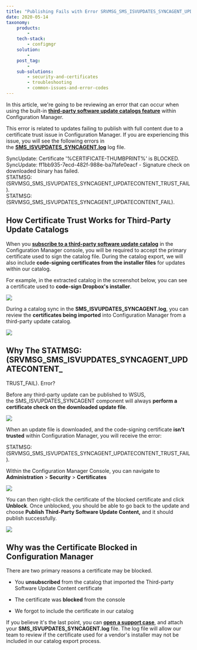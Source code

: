 ```yaml
---
title: "Publishing Fails with Error SRVMSG_SMS_ISVUPDATES_SYNCAGENT_UPDATECONTENT_TRUST_FAIL"
date: 2020-05-14
taxonomy:
    products:
        - 
    tech-stack:
        - configmgr
    solution:
        - 
    post_tag:
        - 
    sub-solutions:
        - security-and-certificates
        - troubleshooting
        - common-issues-and-error-codes
---
```


In this article, we're going to be reviewing an error that can occur when using the built-in **[third-party software update catalogs feature](https://docs.microsoft.com/en-us/mem/configmgr/sum/deploy-use/third-party-software-updates)** within Configuration Manager.

This error is related to updates failing to publish with full content due to a certificate trust issue in Configuration Manager. If you are experiencing this issue, you will see the following errors in the **[SMS\_ISVUPDATES\_SYNCAGENT.log](https://patchmypc.com/collecting-log-files-for-patch-my-pc-support#publishing-in-console-logs)** log file.

SyncUpdate: Certificate '%CERTIFICATE-THUMBPRINT%' is BLOCKED.  
SyncUpdate: ff1bb935-7ecd-482f-988e-ba7fafe0eacf - Signature check on downloaded binary has failed.  
STATMSG: (SRVMSG\_SMS\_ISVUPDATES\_SYNCAGENT\_UPDATECONTENT\_TRUST\_FAIL).  
STATMSG: (SRVMSG\_SMS\_ISVUPDATES\_SYNCAGENT\_UPDATECONTENT\_FAIL).

## How Certificate Trust Works for Third-Party Update Catalogs

When you **[subscribe to a third-party software update catalog](https://docs.microsoft.com/en-us/mem/configmgr/sum/deploy-use/third-party-software-updates#add-a-custom-catalog)** in the Configuration Manager console, you will be required to accept the primary certificate used to sign the catalog file. During the catalog export, we will also include **code-signing certificates from the installer files** for updates within our catalog.

For example, in the extracted catalog in the screenshot below, you can see a certificate used to **code-sign Dropbox's installer**.

![](../../_images/catalog-content-certficate.png)

During a catalog sync in the **SMS\_ISVUPDATES\_SYNCAGENT.log**, you can review the **certificates being imported** into Configuration Manager from a third-party update catalog.

![](../../_images/content-certificate-import-SMS_ISVUPDATES_SYNCAGENT.png)

## Why The STATMSG: (SRVMSG\_SMS\_ISVUPDATES\_SYNCAGENT\_UPDATECONTENT\_  
TRUST\_FAIL). Error?

Before any third-party update can be published to WSUS, the SMS\_ISVUPDATES\_SYNCAGENT component will always **perform a certificate check on the downloaded update file**.

![](../../_images/SMS_ISVUPDATES_SYNCAGENT-retrieved-certificate-checking-signature.png)

When an update file is downloaded, and the code-signing certificate **isn't trusted** within Configuration Manager, you will receive the error:

STATMSG: (SRVMSG\_SMS\_ISVUPDATES\_SYNCAGENT\_UPDATECONTENT\_TRUST\_FAIL).

Within the Configuration Manager Console, you can navigate to **Administration** > **Security** > **Certificates**

![](../../_images/unblock-certificate-configuraton-manage-third-party-updates.png)

You can then right-click the certificate of the blocked certificate and click **Unblock**. Once unblocked, you should be able to go back to the update and choose **Publish Third-Party Software Update Content,** and it should publish successfully.

![](../../_images/Signature-check-on-download-binary-has-completed.png)

## Why was the Certificate Blocked in Configuration Manager

There are two primary reasons a certificate may be blocked.

- You **unsubscribed** from the catalog that imported the Third-party Software Update Content certificate

- The certificate was **blocked** from the console

- We forgot to include the certificate in our catalog

If you believe it's the last point, you can **[open a support case](https://patchmypc.com/technical-support)**, and attach your **SMS\_ISVUPDATES\_SYNCAGENT.log** file. The log file will allow our team to review if the certificate used for a vendor's installer may not be included in our catalog export process.

